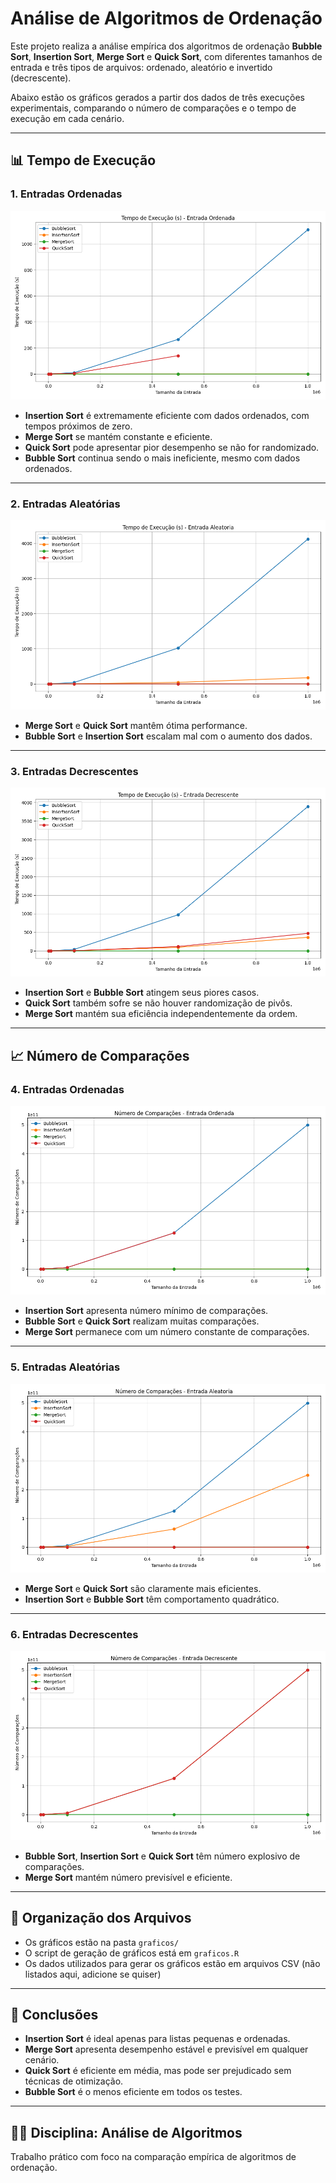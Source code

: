 # Análise de Algoritmos de Ordenação

Este projeto realiza a análise empírica dos algoritmos de ordenação **Bubble Sort**, **Insertion Sort**, **Merge Sort** e **Quick Sort**, com diferentes tamanhos de entrada e três tipos de arquivos: ordenado, aleatório e invertido (decrescente).

Abaixo estão os gráficos gerados a partir dos dados de três execuções experimentais, comparando o número de comparações e o tempo de execução em cada cenário.

---

## 📊 Tempo de Execução

### 1. Entradas Ordenadas

![Tempo - Ordenada](ordenacao/graficos/tempo_ordenada.png)

- **Insertion Sort** é extremamente eficiente com dados ordenados, com tempos próximos de zero.
- **Merge Sort** se mantém constante e eficiente.
- **Quick Sort** pode apresentar pior desempenho se não for randomizado.
- **Bubble Sort** continua sendo o mais ineficiente, mesmo com dados ordenados.

---

### 2. Entradas Aleatórias

![Tempo - Aleatória](ordenacao/graficos/tempo_aleatoria.png)

- **Merge Sort** e **Quick Sort** mantêm ótima performance.
- **Bubble Sort** e **Insertion Sort** escalam mal com o aumento dos dados.

---

### 3. Entradas Decrescentes

![Tempo - Decrescente](ordenacao/graficos/tempo_decrescente.png)

- **Insertion Sort** e **Bubble Sort** atingem seus piores casos.
- **Quick Sort** também sofre se não houver randomização de pivôs.
- **Merge Sort** mantém sua eficiência independentemente da ordem.

---

## 📈 Número de Comparações

### 4. Entradas Ordenadas

![Comparações - Ordenada](ordenacao/graficos/comparacoes_ordenada.png)

- **Insertion Sort** apresenta número mínimo de comparações.
- **Bubble Sort** e **Quick Sort** realizam muitas comparações.
- **Merge Sort** permanece com um número constante de comparações.

---

### 5. Entradas Aleatórias

![Comparações - Aleatória](ordenacao/graficos/comparacoes_aleatoria.png)

- **Merge Sort** e **Quick Sort** são claramente mais eficientes.
- **Insertion Sort** e **Bubble Sort** têm comportamento quadrático.

---

### 6. Entradas Decrescentes

![Comparações - Decrescente](ordenacao/graficos/comparacoes_decrescente.png)

- **Bubble Sort**, **Insertion Sort** e **Quick Sort** têm número explosivo de comparações.
- **Merge Sort** mantém número previsível e eficiente.

---

## 📁 Organização dos Arquivos

- Os gráficos estão na pasta `graficos/`
- O script de geração de gráficos está em `graficos.R`
- Os dados utilizados para gerar os gráficos estão em arquivos CSV (não listados aqui, adicione se quiser)

---

## 📌 Conclusões

- **Insertion Sort** é ideal apenas para listas pequenas e ordenadas.
- **Merge Sort** apresenta desempenho estável e previsível em qualquer cenário.
- **Quick Sort** é eficiente em média, mas pode ser prejudicado sem técnicas de otimização.
- **Bubble Sort** é o menos eficiente em todos os testes.

---

## 👨‍💻 Disciplina: Análise de Algoritmos
Trabalho prático com foco na comparação empírica de algoritmos de ordenação.
